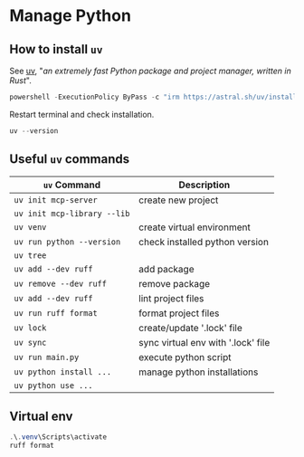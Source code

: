 # Manage Python

## How to install `uv`

See [uv](https://github.com/astral-sh/uv), "_an extremely fast Python package and project manager, written in Rust_".

```powershell
powershell -ExecutionPolicy ByPass -c "irm https://astral.sh/uv/install.ps1 | iex"
```

Restart terminal and check installation.

```powershell
uv --version
```

## Useful `uv` commands

| `uv` Command                | Description                        | 
|-----------------------------|------------------------------------|
| `uv init mcp-server`        | create new project                 |
| `uv init mcp-library --lib` |                                    |
| `uv venv`                   | create virtual environment         |
| `uv run python --version`   | check installed python version     |
| `uv tree`                   |                                    |
| `uv add --dev ruff`         | add package                        |
| `uv remove --dev ruff`      | remove package                     |
| `uv add --dev ruff`         | lint project files                 |
| `uv run ruff format`        | format project files               |
| `uv lock`                   | create/update '.lock' file         |
| `uv sync`                   | sync virtual env with '.lock' file |
| `uv run main.py`            | execute python script              |
| `uv python install ...`     | manage python installations        |
| `uv python use ...`         |                                    |

## Virtual env

```powershell
.\.venv\Scripts\activate
ruff format
```
